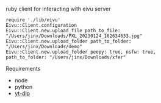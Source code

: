 ruby client for interacting with eivu server

```
require './lib/eivu'
Eivu::Client.configuration
Eivu::Client.new.upload_file path_to_file: "/Users/jinx/Downloads/PXL_20230124_162634633.jpg"
Eivu::Client.new.upload_folder path_to_folder: "/Users/jinx/Downloads/demo"
Eivu::Client.new.upload_folder peepy: true, nsfw: true, path_to_folder: "/Users/jinx/Downloads/xfer"

```



Requirements
- node
- python
- [yt-dlp](https://github.com/yt-dlp/yt-dlp)